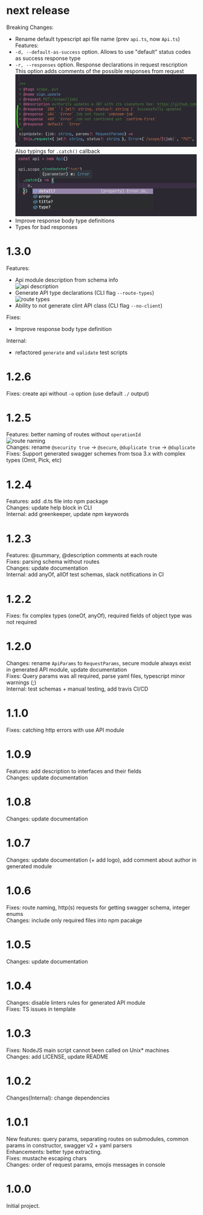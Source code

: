 # next release  
Breaking Changes:  
  - Rename default typescript api file name (prev `api.ts`, now `Api.ts`)  
Features:  
  - `-d, --default-as-success` option. Allows to use "default" status codes as success response type  
  - `-r, --responses` option. Response declarations in request rescription  
    This option adds comments of the possible responses from request  
    ![responses comments](./assets/changelog_assets/responses-comments.jpg)  
    Also typings for `.catch()` callback  
    ![responses catch types](./assets/changelog_assets/responses-catch-types.jpg)  
  - Improve response body type definitions  
  - Types for bad responses  

# 1.3.0  
Features:  
  - Api module description from schema info  
    ![api description](./assets/changelog_assets/api-module-description.jpg)  
  - Generate API type declarations (CLI flag `--route-types`)  
    ![route types](./assets/changelog_assets/route-types.jpg)  
  - Ability to not generate clint API class (CLI flag `--no-client`)  

Fixes:  
  - Improve response body type definition  

Internal:  
  - refactored `generate` and `validate` test scripts  

# 1.2.6  
Fixes: create api without `-o` option (use default `./` output)  

# 1.2.5  
Features: better naming of routes without `operationId`  
![route naming](./assets/changelog_assets/1.2.5_route_naming.jpg)  
Changes: rename `@security true` -> `@secure`, `@duplicate true` -> `@duplicate`  
Fixes: Support generated swagger schemes from tsoa 3.x with complex types (Omit, Pick, etc)  

# 1.2.4  
Features: add .d.ts file into npm package  
Changes: update help block in CLI  
Internal: add greenkeeper, update npm keywords  

# 1.2.3  
Features: @summary, @description comments at each route  
Fixes: parsing schema without routes  
Changes: update documentation  
Internal: add anyOf, allOf test schemas, slack notifications in CI  

# 1.2.2  
Fixes: fix complex types (oneOf, anyOf), required fields of object type was not required  

# 1.2.0  
Changes: rename `ApiParams` to `RequestParams`, secure module always exist in generated API module, update documentation  
Fixes: Query params was all required, parse yaml files, typescript minor warnings (;)  
Internal: test schemas + manual testing, add travis CI/CD  

# 1.1.0  
Fixes: catching http errors with use API module  

# 1.0.9  
Features: add description to interfaces and their fields  
Changes: update documentation  

# 1.0.8  
Changes: update documentation  

# 1.0.7  
Changes: update documentation (+ add logo), add comment about author in generated module  

# 1.0.6  
Fixes: route naming, http(s) requests for getting swagger schema, integer enums  
Changes: include only required files into npm pacakge  

# 1.0.5  
Changes: update documentation  

# 1.0.4  
Changes: disable linters rules for generated API module  
Fixes: TS issues in template  

# 1.0.3  
Fixes: NodeJS main script cannot been called on Unix* machines  
Changes: add LICENSE, update README  

# 1.0.2  
Changes(Internal): change dependencies  

# 1.0.1  
New features: query params, separating routes on submodules, common params in constructor, swagger v2 + yaml parsers  
Enhancements: better type extracting.  
Fixes: mustache escaping chars  
Changes: order of request params, emojis messages in console  

# 1.0.0  
Initial project.  
